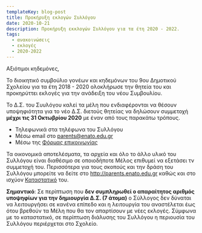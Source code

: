 ```yaml
---
templateKey: blog-post
title: Προκήρυξη εκλογών Συλλόγου
date: 2020-10-21
description: Προκήρυξη εκκλογών Συλλόγου για τα έτη 2020 - 2022.
tags:
  - ανακοινώσεις
  - εκλογές
  - 2020-2022
---
```


Αξιότιμοι κηδεμόνες,

Το διοικητικό συμβούλιο γονέων και κηδεμόνων του 9ου Δημοτικού Σχολείου για τα έτη 2018 - 2020 ολοκλήρωσε την θητεία του και προκηρύττει εκλογές για την ανάδειξη του νέου Συμβουλίου.

To Δ.Σ. του Συυλόγου καλεί τα μέλη που ενδιαφέρονται να θέσουν υποψηφιότητα για το νέο Δ.Σ. διετούς θητείας να δηλώσουν συμμετοχή **μέχρι τις 31 Οκτωβρίου 2020** με έναν από τους παρακάτω τρόπους.

- Τηλεφωνικά στα τηλέφωνα του Συλλόγου
- Μέσω email στο parents@enato.edu.gr
- Μέσω της [Φόρμας επικοινωνίας](/contact)

Τα οικονομικά αποτελέσματα, τα αρχεία και όλο το άλλο υλικό του Συλλόγου είναι διαθέσιμο σε οποιοδήποτε Μέλος επιθυμεί να εξετάσει τν συμμετοχή του. Περισσότερα για τους σκοπούς και την δράση του Συλλόγου μπορείτε να δείτε στο http://parents.enato.edu.gr καθώς και στο ισχύον [Καταστατικό](/uploads/katastatiko-2012.pdf) του.

**Σημαντικό**: Σε περίπτωση που **δεν συμπληρωθεί ο απαραίτητος αριθμός υποψηφίων για την δημιουργία Δ.Σ. (7 άτομα)** ο Σύλλογος δεν δύναται να λειτουργήσει σε κανένα επίπεδο και η λειτουργία του αναστέλεται έως ότου βρεθούν τα Μέλη που θα τον απαρτίσουν με νέες εκλογές. Σύμφωνα με το καταστατικό, σε περίπτωση διάλυσης του Συλλόγου η περιουσία του Συλλόγου περιέρχεται στο Σχολείο.
